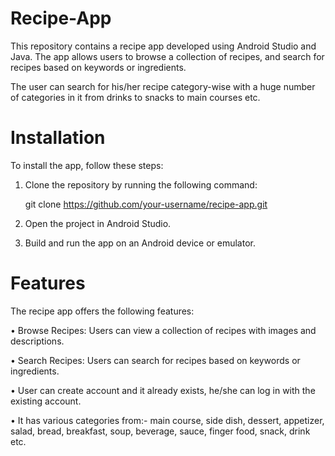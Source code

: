 # Recipe-App

This repository contains a recipe app developed using Android Studio and Java. The app allows users to browse a collection of recipes, and search for recipes based on keywords or ingredients.

The user can search for his/her recipe category-wise with a huge number of categories in it from drinks to snacks to main courses etc.


# Installation

To install the app, follow these steps:

1. Clone the repository by running the following command:

   git clone https://github.com/your-username/recipe-app.git 

2. Open the project in Android Studio.

3. Build and run the app on an Android device or emulator.


# Features

The recipe app offers the following features:

• Browse Recipes: Users can view a collection of recipes with images and descriptions.

• Search Recipes: Users can search for recipes based on keywords or ingredients.

• User can create account and it already exists, he/she can log in with the existing account.

• It has various categories from:- main course, side dish, dessert, appetizer, salad, bread, breakfast, soup, beverage, sauce, finger food, snack, drink etc.




